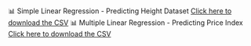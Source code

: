 📊 Simple Linear Regression - Predicting Height Dataset
[Click here to download the CSV](https://github.com/Ankitath1510/MLProjects/blob/main/data/height-weight.csv)
📊 Multiple Linear Regression - Predicting Price Index
[Click here to download the CSV](https://github.com/Ankitath1510/MLProjects/blob/main/data/economic_index.csv) 
